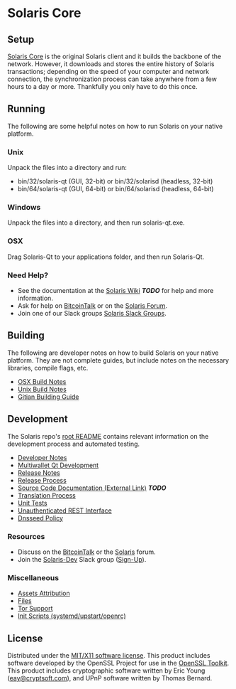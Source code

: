 Solaris Core
=====================

Setup
---------------------
[Solaris Core](http://solaris.com/wallet) is the original Solaris client and it builds the backbone of the network. However, it downloads and stores the entire history of Solaris transactions; depending on the speed of your computer and network connection, the synchronization process can take anywhere from a few hours to a day or more. Thankfully you only have to do this once.

Running
---------------------
The following are some helpful notes on how to run Solaris on your native platform.

### Unix

Unpack the files into a directory and run:

- bin/32/solaris-qt (GUI, 32-bit) or bin/32/solarisd (headless, 32-bit)
- bin/64/solaris-qt (GUI, 64-bit) or bin/64/solarisd (headless, 64-bit)

### Windows

Unpack the files into a directory, and then run solaris-qt.exe.

### OSX

Drag Solaris-Qt to your applications folder, and then run Solaris-Qt.

### Need Help?

* See the documentation at the [Solaris Wiki](https://en.bitcoin.it/wiki/Main_Page) ***TODO***
for help and more information.
* Ask for help on [BitcoinTalk](https://bitcointalk.org/index.php?topic=1262920.0) or on the [Solaris Forum](http://forum.solaris.com/).
* Join one of our Slack groups [Solaris Slack Groups](https://solaris.com/slack-logins/).

Building
---------------------
The following are developer notes on how to build Solaris on your native platform. They are not complete guides, but include notes on the necessary libraries, compile flags, etc.

- [OSX Build Notes](build-osx.md)
- [Unix Build Notes](build-unix.md)
- [Gitian Building Guide](gitian-building.md)

Development
---------------------
The Solaris repo's [root README](https://github.com/VsyncCrypto/VSX/blob/master/README.md) contains relevant information on the development process and automated testing.

- [Developer Notes](developer-notes.md)
- [Multiwallet Qt Development](multiwallet-qt.md)
- [Release Notes](release-notes.md)
- [Release Process](release-process.md)
- [Source Code Documentation (External Link)](https://dev.visucore.com/bitcoin/doxygen/) ***TODO***
- [Translation Process](translation_process.md)
- [Unit Tests](unit-tests.md)
- [Unauthenticated REST Interface](REST-interface.md)
- [Dnsseed Policy](dnsseed-policy.md)

### Resources

* Discuss on the [BitcoinTalk](https://bitcointalk.org/index.php?topic=1262920.0) or the [Solaris](http://forum.solaris.com/) forum.
* Join the [Solaris-Dev](https://solaris-dev.slack.com/) Slack group ([Sign-Up](https://solaris-dev.herokuapp.com/)).

### Miscellaneous
- [Assets Attribution](assets-attribution.md)
- [Files](files.md)
- [Tor Support](tor.md)
- [Init Scripts (systemd/upstart/openrc)](init.md)

License
---------------------
Distributed under the [MIT/X11 software license](http://www.opensource.org/licenses/mit-license.php).
This product includes software developed by the OpenSSL Project for use in the [OpenSSL Toolkit](https://www.openssl.org/). This product includes
cryptographic software written by Eric Young ([eay@cryptsoft.com](mailto:eay@cryptsoft.com)), and UPnP software written by Thomas Bernard.
